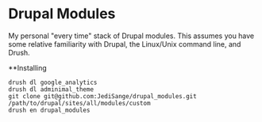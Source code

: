 Drupal Modules
==============

My personal "every time" stack of Drupal modules.  This assumes you have some relative familiarity with Drupal, the Linux/Unix command line, and Drush.

**Installing

    drush dl google_analytics
    drush dl adminimal_theme
    git clone git@github.com:JediSange/drupal_modules.git /path/to/drupal/sites/all/modules/custom
    drush en drupal_modules
